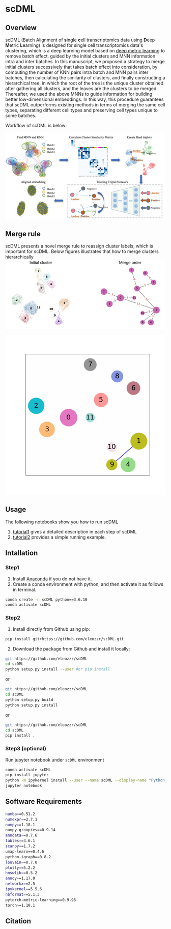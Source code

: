 # scDML

## Overview

scDML (Batch Alignment of **s**ingle **c**ell transcriptomics data using **D**eep **M**etric **L**earning) is designed for single cell transcriptomics data's clustering, which is a deep learning model based on [deep metric learning](https://kevinmusgrave.github.io/pytorch-metric-learning) to remove batch effect, guided by the initial clusters and MNN information intra and inter batches. In this manuscript, we proposed a strategy to merge initial clusters successively that takes batch effect into consideration, by computing the number of KNN pairs intra batch and MNN pairs inter batches, then calculating the similarity of clusters, and finally constructing a hierarchical tree, in which the root of the tree is the unique cluster obtained after gathering all clusters, and the leaves are the clusters to be merged. Thereafter, we used the above MNNs to guide information for building better low-dimensional embeddings. In this way, this procedure guarantees that scDML outperforms existing methods in terms of merging the same cell types, separating different cell types and preserving cell types unique to some batches.


Workflow of scDML is below:

![](./images/workflow1.png)

## Merge rule

scDML presents a novel merge rule to reassign cluster labels, which is important for scDML. Below figures illustrates that how to merge clusters hierarchically
![](./images/init_cluster.png)


![](./images/scDML_merge_rule.gif)

## Usage
 
The following notebooks show you how to run scDML  

1. [tutorial1](./tutorial/tutorial1.ipynb) gives a detailed description in each step of scDML  
2. [tutorial2](./tutorial/tutorial2.ipynb) provides a simple running example. 

## Intallation

### Step1 

1. Install [Anaconda](https://www.anaconda.com/products/individual) if you do not have it.
2. Create a conda environment with python, and then activate it as follows in terminal.

```bash
conda create -n scDML python==3.6.10
conda activate scDML
```

### Step2

1. Install directly from Github using pip:
```bash 
pip install git+https://github.com/eleozzr/scDML.git
```

2. Download the package from Github and install it locally:

```bash
git https://github.com/eleozzr/scDML
cd scDML
python setup.py install --user #or pip install 
```
or 
```bash
git https://github.com/eleozzr/scDML
cd scDML
python setup.py build
python setup.py install
```

or 
```bash
git https://github.com/eleozzr/scDML
cd scDML
pip install .
```

### Step3 (optional)

Run jupyter notebook under `scDML` environment

```bash
conda activate scDML
pip install jupyter
python -m ipykernel install --user --name scDML --display-name "Python_scDML" 
jupyter notebook
```

## Software Requirements

```bash
numba==0.51.2
numexpr==2.7.1
numpy==1.18.1 
numpy-groupies==0.9.14
anndata==0.7.6
tables==3.6.1
scanpy==1.7.2
umap-learn==0.4.6
python-igraph==0.8.2
louvain==0.7.0
plotly==5.2.2
hnswlib==0.5.2
annoy==1.17.0
networkx==2.5
ipykernel==5.5.6
nbformat==5.1.3
pytorch-metric-learning==0.9.95
torch>=1.10.1
```

## Citation
